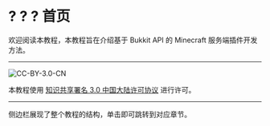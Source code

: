# ? ? ? 首页

欢迎阅读本教程，本教程旨在介绍基于 Bukkit API 的 Minecraft 服务端插件开发方法。

---

![CC-BY-3.0-CN](https://cdn.jsdelivr.net/gh/Andy-K-Sparklight/PluginDiary/img/by.svg)

本教程使用 [知识共享署名 3.0 中国大陆许可协议](https://creativecommons.org/licenses/by/3.0/cn/) 进行许可。

---

侧边栏展现了整个教程的结构，单击即可跳转到对应章节。